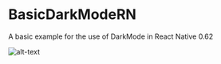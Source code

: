 # BasicDarkModeRN
A basic example for the use of DarkMode in React Native 0.62

![alt-text](https://media.giphy.com/media/kcepdoXtcfDDrfVP42/giphy.gif)
